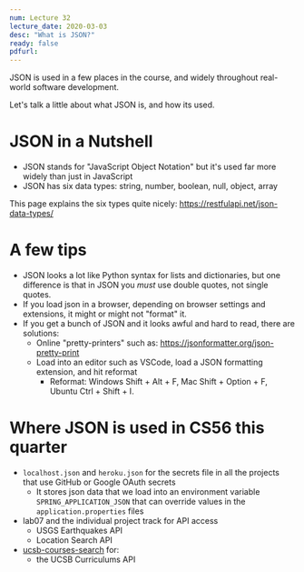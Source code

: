 ```yaml
---
num: Lecture 32
lecture_date: 2020-03-03
desc: "What is JSON?"
ready: false
pdfurl:
---
```



JSON is used in a few places in the course, and widely throughout real-world software development.

Let's talk a little about what JSON is, and how its used.

# JSON in a Nutshell

* JSON stands for "JavaScript Object Notation" but it's used far more widely than just in JavaScript
* JSON has six data types: string, number, boolean, null, object, array

This page explains the six types quite nicely: <https://restfulapi.net/json-data-types/>

# A few tips

* JSON looks a lot like Python syntax for lists and dictionaries, but one difference is that in JSON you *must* use double quotes, not single quotes.
* If you load json in a browser, depending on browser settings and extensions, it might or might not "format" it.
* If you get a bunch of JSON and it looks awful and hard to read, there are solutions:
   * Online "pretty-printers" such as: <https://jsonformatter.org/json-pretty-print>
   * Load into an editor such as VSCode, load a JSON formatting extension, and hit reformat 
      * Reformat: Windows Shift + Alt + F,  Mac Shift + Option + F, Ubuntu Ctrl + Shift + I.
      

# Where JSON is used in CS56 this quarter
* `localhost.json` and `heroku.json` for the secrets file in all the projects that use GitHub or Google OAuth secrets
   * It stores json data that we load into an environment variable `SPRING_APPLICATION_JSON` that can override values in 
     the `application.properties` files
* lab07 and the individual project track for API access
   * USGS Earthquakes API
   * Location Search API
* [ucsb-courses-search](https://github.com/ucsb-cs56-w20/ucsb-courses-search) for:
  * the UCSB Curriculums API


